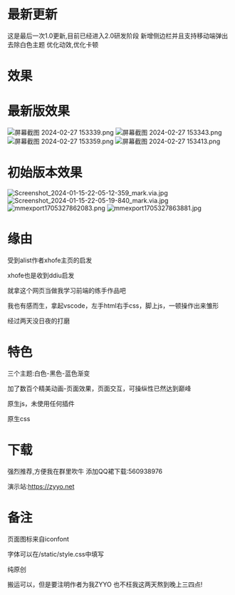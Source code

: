 # 最新更新
这是最后一次1.0更新,目前已经进入2.0研发阶段
新增侧边栏并且支持移动端弹出
去除白色主题
优化动效,优化卡顿
# 效果
# 最新版效果

![屏幕截图 2024-02-27 153339.png][1]
![屏幕截图 2024-02-27 153343.png][2]
![屏幕截图 2024-02-27 153359.png][3]
![屏幕截图 2024-02-27 153413.png][4]

# 初始版本效果

![Screenshot_2024-01-15-22-05-12-359_mark.via.jpg][5]
![Screenshot_2024-01-15-22-05-19-840_mark.via.jpg][6]
![mmexport1705327862083.png][7]
![mmexport1705327863881.jpg][8]

# 缘由
受到alist作者xhofe主页的启发

xhofe也是收到ddiu启发

就拿这个网页当做我学习前端的练手作品吧

我也有感而生，拿起vscode，左手html右手css，脚上js，一顿操作出来雏形

经过两天没日夜的打磨
# 特色
三个主题:白色-黑色-蓝色渐变

加了数百个精美动画-页面效果，页面交互，可操纵性已然达到巅峰

原生js，未使用任何插件

原生css
# 下载
强烈推荐,方便我在群里吹牛
添加QQ裙下载:560938976

演示站:https://zyyo.net

# 备注
页面图标来自iconfont

字体可以在/static/style.css中填写

纯原创

搬运可以，但是要注明作者为我ZYYO
也不枉我这两天熬到晚上三四点!




  


  [1]: https://xtbbb.com/usr/uploads/2024/02/1746316528.png
  [2]: https://xtbbb.com/usr/uploads/2024/02/703414840.png
  [3]: https://xtbbb.com/usr/uploads/2024/02/4261751129.png
  [4]: https://xtbbb.com/usr/uploads/2024/02/216474221.png
  [5]: https://xtbbb.com/usr/uploads/2024/01/113669693.jpg
  [6]: https://xtbbb.com/usr/uploads/2024/01/3234308637.jpg
  [7]: https://xtbbb.com/usr/uploads/2024/01/3399607504.png
  [8]: https://xtbbb.com/usr/uploads/2024/01/241972726.jpg
